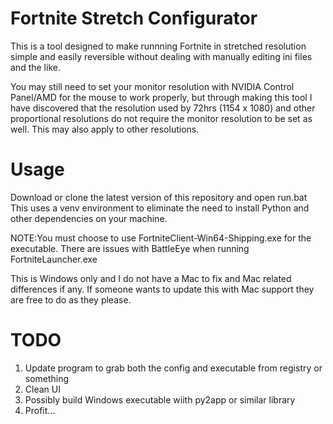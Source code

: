 # Fortnite Stretch Configurator
This is a tool designed to make runnning Fortnite in stretched resolution simple and easily reversible without dealing with manually editing ini files and the like.

You may still need to set your monitor resolution with NVIDIA Control Panel/AMD for the mouse to work properly, but through making this tool I have discovered that the resolution used by 72hrs (1154 x 1080) and other proportional resolutions do not require the monitor resolution to be set as well. This may also apply to other resolutions.

# **Usage**
Download or clone the latest version of this repository and open run.bat
This uses a venv environment to eliminate the need to install Python and other dependencies on your machine.

NOTE:You must choose to use FortniteClient-Win64-Shipping.exe for the executable. There are issues with BattleEye when running FortniteLauncher.exe

This is Windows only and I do not have a Mac to fix and Mac related differences if any. If someone wants to update this with Mac support they are free to do as they please.

# TODO
1. Update program to grab both the config and executable from registry or something
2. Clean UI
3. Possibly build Windows executable wiith py2app or similar library
4. Profit...
